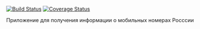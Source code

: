 [![Build Status](https://travis-ci.org/ViktorShiyan/findreact.svg?branch=master)](https://travis-ci.org/ViktorShiyan/findreact)
[![Coverage Status](https://coveralls.io/repos/github/ViktorShiyan/findreact/badge.svg?branch=master)](https://coveralls.io/github/ViktorShiyan/findreact?branch=master)

Приложение для получения информации о мобильных номерах Росссии 
